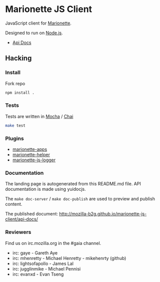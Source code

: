 # Marionette JS Client

JavaScript client for
[Marionette](https://developer.mozilla.org/en-US/docs/Marionette).

Designed to run on [Node.js](http://nodejs.org).

- [Api Docs](http://mozilla-b2g.github.com/marionette_js_client/api-docs/)

## Hacking

### Install

Fork repo

``` sh
npm install .
```

### Tests

Tests are written in [Mocha](https://github.com/visionmedia/mocha) / [Chai](http://chaijs.com/)

``` sh
make test
```

### Plugins

- [marionette-apps](https://github.com/mozilla-b2g/marionette-apps)
- [marionette-helper](https://github.com/mozilla-b2g/marionette-helper)
- [marionette-js-logger](https://github.com/mozilla-b2g/marionette-js-logger)

### Documentation

The landing page is autogenerated from this README.md file.
API documentation is made using yuidocjs. 

The `make doc-server` / `make doc-publish` are used to preview and publish content.

The published document: http://mozilla-b2g.github.io/marionette-js-client/api-docs/

### Reviewers

Find us on irc.mozilla.org in the #gaia channel.

  - irc: gaye - Gareth Aye
  - irc: mhenretty - Michael Henretty - mikehenrty (github)
  - irc: lightsofapollo - James Lal
  - irc: jugglinmike -  Michael Pennisi
  - irc: evanxd - Evan Tseng

